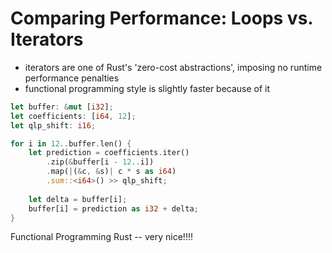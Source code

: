 # Comparing Performance: Loops vs. Iterators

- iterators are one of Rust's 'zero-cost abstractions', imposing no runtime performance penalties
- functional programming style is slightly faster because of it

```rust
let buffer: &mut [i32];
let coefficients: [i64, 12];
let qlp_shift: i16;

for i in 12..buffer.len() {
    let prediction = coefficients.iter()
        .zip(&buffer[i - 12..i])
        .map(|(&c, &s)| c * s as i64)
        .sum::<i64>() >> qlp_shift;
    
    let delta = buffer[i];
    buffer[i] = prediction as i32 + delta;
}
```

Functional Programming Rust -- very nice!!!!